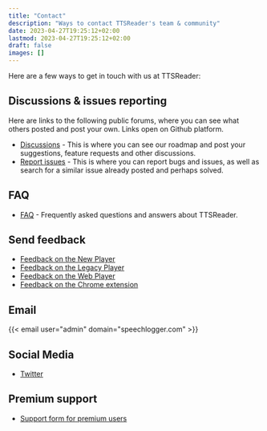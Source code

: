 ```yaml
---
title: "Contact"
description: "Ways to contact TTSReader's team & community"
date: 2023-04-27T19:25:12+02:00
lastmod: 2023-04-27T19:25:12+02:00
draft: false
images: []
---
```


Here are a few ways to get in touch with us at TTSReader:

## Discussions & issues reporting

Here are links to the following public forums, where you can see what others posted and post your own. Links open on Github platform.
- [Discussions](https://github.com/ttsreader/ttsreader-web/discussions) - This is where you can see our roadmap and post your suggestions, feature requests and other discussions.
- [Report issues](https://github.com/ttsreader/ttsreader-web/issues) - This is where you can report bugs and issues, as well as search for a similar issue already posted and perhaps solved.

## FAQ
- [FAQ](/faq/) - Frequently asked questions and answers about TTSReader.

## Send feedback
- [Feedback on the New Player](https://docs.google.com/forms/d/e/1FAIpQLSecnm9ZnFje9S6OSSQqP4Ts4av-hSmhAUbuLvQAojWUdckAtg/viewform?usp=sf_link)
- [Feedback on the Legacy Player](https://docs.google.com/forms/d/e/1FAIpQLSdVYIL6UxGrX3VSgJvdrYq2XE0tdCP3BXfScDf5MT4INYXh_w/viewform?usp=sf_link)
- [Feedback on the Web Player](https://docs.google.com/forms/d/e/1FAIpQLSdYGXU2VKVWsJrs8rrqJ9IF9lPlw7Oe3pz01SzMCAWjhluZmg/viewform?usp=sf_link)
- [Feedback on the Chrome extension](https://docs.google.com/forms/d/e/1FAIpQLSdrXYHPCdhNNEpXgoGZ3aV1_zAPrkjlrQGJURn3jWIvIsIj6g/viewform?usp=sf_link)

## Email
{{< email user="admin" domain="speechlogger.com" >}}

## Social Media
- [Twitter](https://twitter.com/speechlogger)

## Premium support
- [Support form for premium users](https://docs.google.com/forms/d/e/1FAIpQLSc-gAEGNiCixhSjTjkJXu3cYSqDJYEMa9vPzRPKnY6Pei_yrQ/viewform?usp=sf_link)

